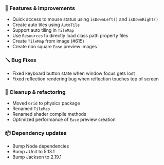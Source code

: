### 🚀 Features & improvements

- Quick access to mouse status using `isDownLeft()` and `isDownRight()`
- Create auto tiles using `AutoTile`
- Support auto tiling in `TileMap`
- Use `Resources` to directly load class path property files
- Create `TileMap` from image (#615)
- Create non square `Ease` preview images

### 🪛 Bug Fixes

- Fixed keyboard button state when window focus gets lost
- Fixed reflection rendering bug when reflection touches top of screen

### 🧽 Cleanup & refactoring

- Moved `Grid` to physics package
- Renamed `TileMap`
- Renamed shader compile methods
- Optimized performance of `Ease` preview creation

### 📦 Dependency updates

- Bump Node dependencies
- Bump JUnit to 5.13.1
- Bump Jackson to 2.19.1
